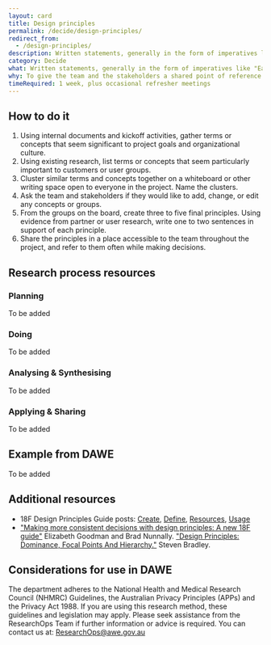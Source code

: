 ```yaml
---
layout: card
title: Design principles
permalink: /decide/design-principles/
redirect_from:
  - /design-principles/
description: Written statements, generally in the form of imperatives like "Earn people's trust," that serve as guiding lights during decision-making.
category: Decide
what: Written statements, generally in the form of imperatives like "Earn people's trust," that serve as guiding lights during decision-making.
why: To give the team and the stakeholders a shared point of reference when negotiating next steps. Good design principles are specific to the project, not general truths, and should help teams say "no" to otherwise interesting proposals or generate ideas when they're stuck.
timeRequired: 1 week, plus occasional refresher meetings
---
```


## How to do it

1. Using internal documents and kickoff activities, gather terms or concepts that seem significant to project goals and organizational culture.
1. Using existing research, list terms or concepts that seem particularly important to customers or user groups.
1. Cluster similar terms and concepts together on a whiteboard or other writing space open to everyone in the project. Name the clusters.
1. Ask the team and stakeholders if they would like to add, change, or edit any concepts or groups.
1. From the groups on the board, create three to five final principles. Using evidence from partner or user research, write one to two sentences in support of each principle.
1. Share the principles in a place accessible to the team throughout the project, and refer to them often while making decisions.


<section class="method--section method--section--18f-example" markdown="1" >

## Research process resources
### Planning
To be added

### Doing
To be added

### Analysing & Synthesising
To be added

### Applying & Sharing
To be added


## Example from DAWE

To be added

</section>


## Additional resources

- 18F Design Principles Guide posts:  <a href="https://github.com/18F/design-principles-guide/blob/18f-pages/pages/create.md" class="usa-link">Create</a>, <a href="https://github.com/18F/design-principles-guide/blob/18f-pages/pages/define.md" class="usa-link">Define</a>, <a href="https://github.com/18F/design-principles-guide/blob/18f-pages/pages/resources.md" class="usa-link">Resources</a>, <a href="https://github.com/18F/design-principles-guide/blob/18f-pages/pages/usage.md" class="usa-link">Usage</a>
- <a href="https://18f.gsa.gov/2016/04/08/making-more-consistent-decisions-with-design-principles-a-new-18f-guide/" class="usa-link">"Making more consistent decisions with design principles: A new 18F guide"</a> Elizabeth Goodman and Brad Nunnally.
<a href="http://www.smashingmagazine.com/2015/02/27/design-principles-dominance-focal-points-hierarchy/" class="usa-link">"Design Principles: Dominance, Focal Points And Hierarchy."</a> Steven Bradley.
</section>

<section class="method--section method--section--government-considerations" markdown="1" >

## Considerations for use in DAWE

The department adheres to the National Health and Medical Research Council (NHMRC) Guidelines, the Australian Privacy Principles (APPs) and the Privacy Act 1988. If you are using this research method, these guidelines and legislation may apply. Please seek assistance from the ResearchOps Team if further information or advice is required. You can contact us at: ResearchOps@awe.gov.au
</section>
